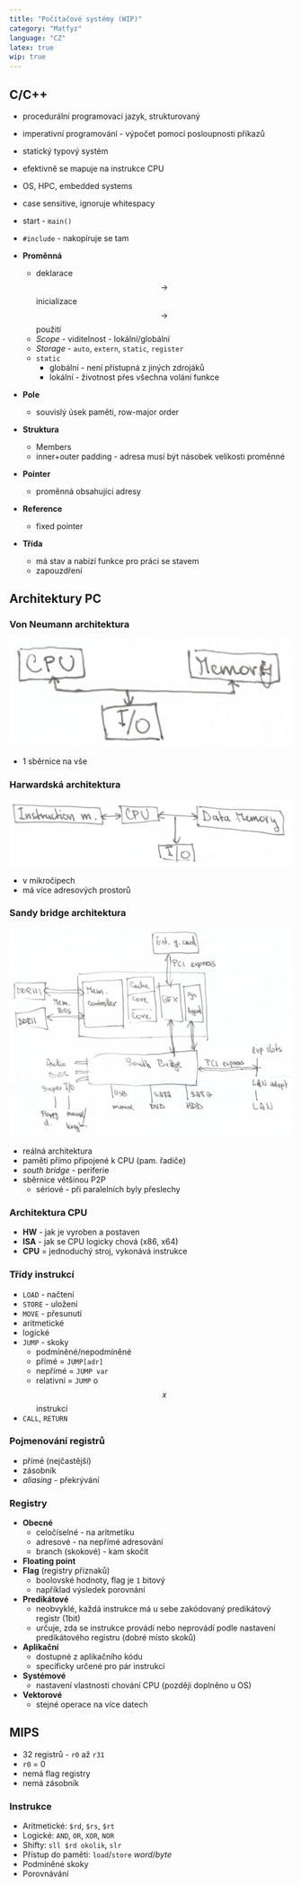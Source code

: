 ```yaml
---
title: "Počítačové systémy (WIP)"
category: "Matfyz"
language: "CZ"
latex: true
wip: true
---
```


## C/C++
- procedurální programovací jazyk, strukturovaný
- imperativní programování - výpočet pomocí posloupnosti příkazů
- statický typový systém
- efektivně se mapuje na instrukce CPU
- OS, HPC, embedded systems
- case sensitive, ignoruje whitespacy
- start - `main()`
- `#include` - nakopíruje se tam


- **Proměnná**
    - deklarace $$\rightarrow$$ inicializace $$\rightarrow$$ použití
    - _Scope_ - viditelnost - lokální/globální
    - _Storage_ - `auto`, `extern`, `static`, `register`
    - `static`
        - globální - není přístupná z jiných zdrojáků
        - lokální - životnost přes všechna volání funkce
- **Pole**
    - souvislý úsek paměti, row-major order
- **Struktura**
    - Members
    - inner+outer padding - adresa musí být násobek velikosti proměnné
- **Pointer**
    - proměnná obsahující adresy
- **Reference**
    - fixed pointer
- **Třída**
    - má stav a nabízí funkce pro práci se stavem
    - zapouzdření


## Architektury PC

### Von Neumann architektura

![von-neumann-arch](/assets/img/matfyz/pc-sys/von-neumann-arch.jpg)

- 1 sběrnice na vše


### Harwardská architektura

![harward-arch](/assets/img/matfyz/pc-sys/harward-arch.jpg)

- v mikročipech
- má více adresových prostorů

### Sandy bridge architektura

![sandy-bridge-arch](/assets/img/matfyz/pc-sys/real-arch.jpg)

- reálná architektura
- paměti přímo připojené k CPU (pam. řadiče)
- _south bridge_ - periferie
- sběrnice většinou P2P
    - sériové - při paralelních byly přeslechy

### Architektura CPU
- **HW** - jak je vyroben a postaven
- **ISA** - jak se CPU logicky chová (x86, x64)
- **CPU** = jednoduchý stroj, vykonává instrukce

### Třídy instrukcí
- `LOAD` - načtení
- `STORE` - uložení
- `MOVE` - přesunutí
- aritmetické
- logické
- `JUMP` - skoky
    - podmíněné/nepodmíněné
    - přímé = `JUMP[adr]`
    - nepřímé = `JUMP var`
    - relativní = `JUMP` o $$x$$ instrukcí
- `CALL`, `RETURN`

### Pojmenování registrů
- přímé (nejčastější)
- zásobník
- _aliasing_ - překrývání

### Registry
- **Obecné**
    - celočíselné - na aritmetiku
    - adresové - na nepřímé adresování
    - branch (skokové) - kam skočit
- **Floating point**
- **Flag** (registry příznaků)
    - boolovské hodnoty, flag je `1` bitový
    - například výsledek porovnání
- **Predikátové**
    - neobvyklé, každá instrukce má u sebe zakódovaný predikátový registr (1bit)
    - určuje, zda se instrukce provádí nebo neprovádí podle nastavení predikátového registru (dobré místo skoků)
- **Aplikační**
    - dostupné z aplikačního kódu
    - specificky určené pro pár instrukcí
- **Systémové**
    - nastavení vlastností chování CPU (později doplněno u OS)
- **Vektorové**
    - stejné operace na více datech

## MIPS

- 32 registrů - `r0` až `r31`
- `r0` = 0
- nemá flag registry
- nemá zásobník

### Instrukce
- Aritmetické: `$rd`, `$rs`, `$rt`
- Logické: `AND`, `OR`, `XOR`, `NOR`
- Shifty: `sll $rd okolik`, `slr`
- Přístup do paměti: `load`/`store` _word_/_byte_
- Podmíněné skoky
- Porovnávání
